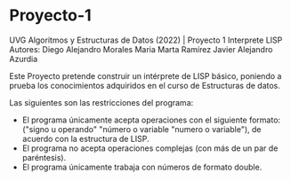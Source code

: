 # Proyecto-1
UVG Algoritmos y Estructuras de Datos (2022) | Proyecto 1 Interprete LISP
Autores: 
  Diego Alejandro Morales
  Maria Marta Ramírez
  Javier Alejandro Azurdia
  
 Este Proyecto pretende construir un intérprete de LISP básico, poniendo a prueba los conocimientos adquiridos en el curso de Estructuras de datos. 
 
 Las siguientes son las restricciones del programa:
 - El programa únicamente acepta operaciones con el siguiente formato: ("signo u operando" "número o variable "numero o variable"), de acuerdo con la estructura de LISP. 
 - El programa no acepta operaciones complejas (con más de un par de paréntesis).
 - El programa únicamente trabaja con números de formato double. 
